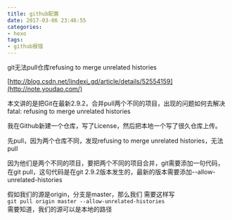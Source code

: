 ```yaml
---
title: github配置
date: 2017-03-06 23:46:55
categories:
- hexo
tags: 
- github报错
---
```

git无法pull仓库refusing to merge unrelated histories

[http://blog.csdn.net/lindexi_gd/article/details/52554159](http://note.youdao.com/)

本文讲的是把Git在最新2.9.2，合并pull两个不同的项目，出现的问题如何去解决fatal: refusing to merge unrelated histories

我在Github新建一个仓库，写了License，然后把本地一个写了很久仓库上传。

先pull，因为两个仓库不同，发现refusing to merge unrelated histories，无法pull

因为他们是两个不同的项目，要把两个不同的项目合并，git需要添加一句代码，在git pull，这句代码是在git 2.9.2版本发生的，最新的版本需要添加--allow-unrelated-histories

假如我们的源是origin，分支是master，那么我们 需要这样写  
`git pull origin master --allow-unrelated-histories`  
需要知道，我们的源可以是本地的路径

